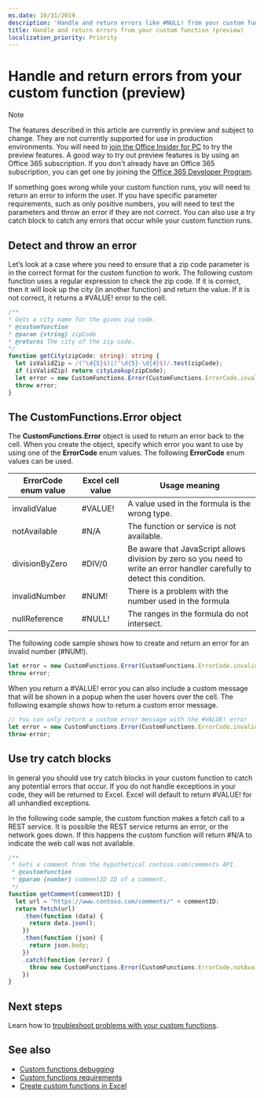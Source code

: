 ```yaml
---
ms.date: 10/31/2019
description: 'Handle and return errors like #NULL! from your custom function'
title: Handle and return errors from your custom function (preview)
localization_priority: Priority
---
```


# Handle and return errors from your custom function (preview)

> [!NOTE]
> The features described in this article are currently in preview and subject to change. They are not currently supported for use in production environments. You will need to [join the Office Insider for PC](https://insider.office.com/en-us/join) to try the preview features.  A good way to try out preview features is by using an Office 365 subscription. If you don't already have an Office 365 subscription, you can get one by joining the [Office 365 Developer Program](https://developer.microsoft.com/office/dev-program).

If something goes wrong while your custom function runs, you will need to return an error to inform the user. If you have specific parameter requirements, such as only positive numbers, you will need to test the parameters and throw an error if they are not correct. You can also use a try catch block to catch any errors that occur while your custom function runs.

## Detect and throw an error

Let’s look at a case where you need to ensure that a zip code parameter is in the correct format for the custom function to work. The following custom function uses a regular expression to check the zip code. If it is correct, then it will look up the city (in another function) and return the value. If it is not correct, it returns a #VALUE! error to the cell.

```typescript
/**
* Gets a city name for the given zip code.
* @customfunction
* @param {string} zipCode
* @returns The city of the zip code.
*/
function getCity(zipCode: string): string {
  let isValidZip = /(^\d{5}$)|(^\d{5}-\d{4}$)/.test(zipCode);
  if (isValidZip) return cityLookup(zipCode);
  let error = new CustomFunctions.Error(CustomFunctions.ErrorCode.invalidValue, "Please provide a valid zip code.");
  throw error;
}
```

## The CustomFunctions.Error object

The **CustomFunctions.Error** object is used to return an error back to the cell. When you create the object, specify which error you want to use by using one of the **ErrorCode** enum values. The following **ErrorCode** enum values can be used.


|ErrorCode enum value  |Excel cell value  |Usage meaning  |
|---------------|---------|---------|
|invalidValue   | #VALUE! | A value used in the formula is the wrong type. |
|notAvailable   | #N/A    | The function or service is not available. |
|divisionByZero | #DIV/0  | Be aware that JavaScript allows division by zero so you need to write an error handler carefully to detect this condition. |
|invalidNumber  | #NUM!   | There is a problem with the number used in the formula |
|nullReference  | #NULL!  | The ranges in the formula do not intersect. |

The following code sample shows how to create and return an error for an invalid number (#NUM!).

```typescript
let error = new CustomFunctions.Error(CustomFunctions.ErrorCode.invalidNumber);
throw error;
```

When you return a #VALUE! error you can also include a custom message that will be shown in a popup when the user hovers over the cell. The following example shows how to return a custom error message.

```typescript
// You can only return a custom error message with the #VALUE! error
let error = new CustomFunctions.Error(CustomFunctions.ErrorCode.invalidValue, “The parameter can only contain lowercase characters.”);
throw error;
```

## Use try catch blocks

In general you should use try catch blocks in your custom function to catch any potential errors that occur. If you do not handle exceptions in your code, they will be returned to Excel. Excel will default to return #VALUE! for all unhandled exceptions.

In the following code sample, the custom function makes a fetch call to a REST service. It is possible the REST service returns an error, or the network goes down. If this happens the custom function will return #N/A to indicate the web call was not available.


```typescript
/**
 * Gets a comment from the hypothetical contoso.com/comments API.
 * @customfunction
 * @param {number} commentID ID of a comment.
 */
function getComment(commentID) {
  let url = "https://www.contoso.com/comments/" + commentID;
  return fetch(url)
    .then(function (data) {
      return data.json();
    })
    .then(function (json) {
      return json.body;
    })
    .catch(function (error) {
      throw new CustomFunctions.Error(CustomFunctions.ErrorCode.notAvailable);
    })
}
```

## Next steps

Learn how to [troubleshoot problems with your custom functions](custom-functions-troubleshooting.md).

## See also

* [Custom functions debugging](custom-functions-debugging.md)
* [Custom functions requirements](custom-functions-requirement-sets.md)
* [Create custom functions in Excel](custom-functions-overview.md)
